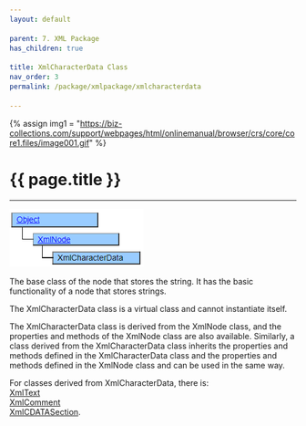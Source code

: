 ```yaml
---
layout: default

parent: 7. XML Package
has_children: true

title: XmlCharacterData Class
nav_order: 3
permalink: /package/xmlpackage/xmlcharacterdata

---
```

{% assign img1 = "https://biz-collections.com/support/webpages/html/onlinemanual/browser/crs/core/core1.files/image001.gif" %}

# {{ page.title }}

---

<a href="/img/Package/XML-XmlCharacterDataClass.png" target="_blank">
<img src="/img/Package/XML-XmlCharacterDataClass.png" alt="login image"></a>

The base class of the node that stores the string. It has the basic functionality of a node that stores strings.

The XmlCharacterData class is a virtual class and cannot instantiate itself.

The XmlCharacterData class is derived from the XmlNode class, and the properties and methods of the XmlNode class are also available. Similarly, a class derived from the XmlCharacterData class inherits the properties and methods defined in the XmlCharacterData class and the properties and methods defined in the XmlNode class and can be used in the same way.

For classes derived from XmlCharacterData, there is:<br>
[XmlText](/package/xmlpackage/xmltext)<br>
[XmlComment](/package/xmlpackage/xmlcomment)<br>
[XmlCDATASection](/package/xmlpackage/xmlcdatasection).